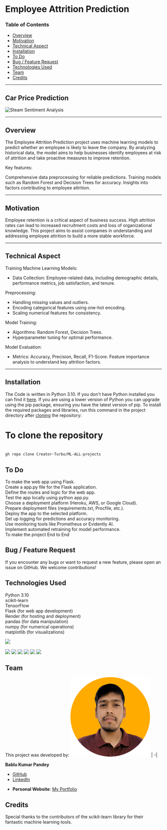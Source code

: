 # Employee Attrition Prediction

### Table of Contents
- [Overview](#overview)
- [Motivation](#motivation)
- [Technical Aspect](#technical-aspect)
- [Installation](#installation)
- [To Do](#to-do)
- [Bug / Feature Request](#bug--feature-request)
- [Technologies Used](#technologies-used)
- [Team](#team)
- [Credits](#credits)

---


## Car Price Prediction

![Steam Sentiment Analysis](https://camo.githubusercontent.com/fb31ab9dbe753e49a3e7e50e3ff849b1d410160ddaf4b06b0e30218164d2ca81/68747470733a2f2f7777772e7175657374696f6e70726f2e636f6d2f626c6f672f77702d636f6e74656e742f75706c6f6164732f323032332f30342f656d706c6f7965652d726574656e74696f6e2e6a7067)


---

## Overview
The Employee Attrition Prediction project uses machine learning models to predict whether an employee is likely to leave the company. By analyzing historical data, the model aims to help businesses identify employees at risk of attrition and take proactive measures to improve retention.

Key features:

Comprehensive data preprocessing for reliable predictions.
Training models such as Random Forest and Decision Trees for accuracy.
Insights into factors contributing to employee attrition.



---

## Motivation
Employee retention is a critical aspect of business success. High attrition rates can lead to increased recruitment costs and loss of organizational knowledge. This project aims to assist companies in understanding and addressing employee attrition to build a more stable workforce.

---

## Technical Aspect
Training Machine Learning Models:

- Data Collection: Employee-related data, including demographic details, performance metrics, job satisfaction, and tenure.

Preprocessing:

- Handling missing values and outliers.
- Encoding categorical features using one-hot encoding.
- Scaling numerical features for consistency.

Model Training:

- Algorithms: Random Forest, Decision Trees.
- Hyperparameter tuning for optimal performance.

Model Evaluation:

- Metrics: Accuracy, Precision, Recall, F1-Score.
Feature importance analysis to understand key attrition factors.

---

## Installation
The Code is written in Python 3.10. If you don't have Python installed you can find it [here](https://www.python.org/downloads/). If you are using a lower version of Python you can upgrade using the pip package, ensuring you have the latest version of pip. To install the required packages and libraries, run this command in the project directory after [cloning](https://www.howtogeek.com/451360/how-to-clone-a-github-repository/) the repository:

# To clone the repository

```bash

gh repo clone Creator-Turbo/ML-ALL-projects

```


## To Do

To make the web app  using  Flask.<br>
Create a app.py file for the Flask application.<br>
Define the routes and logic for the web app.<br>
Test the app locally using python app.py.<br>
Choose a deployment platform (Heroku, AWS, or Google Cloud).<br>
Prepare deployment files (requirements.txt, Procfile, etc.).<br>
Deploy the app to the selected platform.<br>
Set up logging for predictions and accuracy monitoring.<br>
Use monitoring tools like Prometheus or Evidently AI.<br>
Implement automated retraining for model performance.<br>
To make the project End to End 




## Bug / Feature Request
If you encounter any bugs or want to request a new feature, please open an issue on GitHub. We welcome contributions!




## Technologies Used
Python 3.10<br> 
scikit-learn<br>
TensorFlow <br>
Flask (for web app development)  <br>
Render (for hosting and deployment)  <br>
pandas (for data manipulation) <br>
numpy (for numerical operations)  <br>
matplotlib (for visualizations) <br>



![](https://forthebadge.com/images/badges/made-with-python.svg)


[<img target="_blank" src="https://upload.wikimedia.org/wikipedia/commons/thumb/0/05/Scikit_learn_logo_small.svg/260px-Scikit_learn_logo_small.svg.png" width=170>](https://scikit-learn.org/stable/)
[<img target="_blank" src="https://miro.medium.com/v2/resize:fit:720/format:webp/0*RWkQ0Fziw792xa0S" width=170>](https://pandas.pydata.org/docs/)
  [<img target="_blank" src="https://encrypted-tbn0.gstatic.com/images?q=tbn:ANd9GcSDzf1RMK1iHKjAswDiqbFB8f3by6mLO89eir-Q4LJioPuq9yOrhvpw2d3Ms1u8NLlzsMQ&usqp=CAU" width=280>](https://matplotlib.org/stable/index.html) 
 [<img target="_blank" src="https://icon2.cleanpng.com/20180829/okc/kisspng-flask-python-web-framework-representational-state-flask-stickker-1713946755581.webp" width=170>](https://flask.palletsprojects.com/en/stable/) 
 [<img target="_blank" src="https://upload.wikimedia.org/wikipedia/commons/thumb/3/31/NumPy_logo_2020.svg/512px-NumPy_logo_2020.svg.png" width=200>](https://numpy.org/devdocs/user/index.html) 
 [<img target="_blank" src="https://user-images.githubusercontent.com/315810/92254613-279c8000-ee9f-11ea-9b73-5622a7d95f3f.png" width=200>](https://seaborn.pydata.org/tutorial/introduction.html) 







## Team
This project was developed by:
[![Bablu kumar pandey](https://github.com/Creator-Turbo/images-/blob/main/resized_image.png?raw=true)](ressume_link) |
-|


**Bablu Kumar Pandey**


- [GitHub](https://github.com/Creator-Turbo)  
- [LinkedIn](https://www.linkedin.com/in/bablu-kumar-pandey-313764286/)
* **Personal Website**: [My Portfolio](https://creator-turbo.github.io/Creator-Turbo-Portfolio-website/)



## Credits

Special thanks to the contributors of the scikit-learn library for their fantastic machine learning tools.
